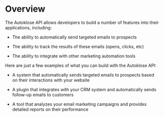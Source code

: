 # Overview

The Autoklose API allows developers to build a number of features into their applications, including:

- The ability to automatically send targeted emails to prospects

- The ability to track the results of these emails (opens, clicks, etc)

- The ability to integrate with other marketing automation tools

Here are just a few examples of what you can build with the Autoklose API:

- A system that automatically sends targeted emails to prospects based on their interactions with your website

- A plugin that integrates with your CRM system and automatically sends follow-up emails to customers

- A tool that analyzes your email marketing campaigns and provides detailed reports on their performance
